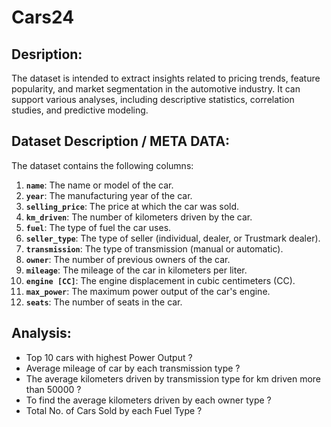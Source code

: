 # Cars24
## Desription:

The dataset is intended to extract insights related to pricing trends, feature popularity, and market segmentation in the automotive industry. It can support various analyses, including descriptive statistics, correlation studies, and predictive modeling.

## Dataset Description / META DATA:
The dataset contains the following columns:

1. **`name`**: The name or model of the car.
2. **`year`**: The manufacturing year of the car.
3. **`selling_price`**: The price at which the car was sold.
4. **`km_driven`**: The number of kilometers driven by the car.
5. **`fuel`**: The type of fuel the car uses.
6. **`seller_type`**: The type of seller (individual, dealer, or Trustmark dealer).
7. **`transmission`**: The type of transmission (manual or automatic).
8. **`owner`**: The number of previous owners of the car.
9. **`mileage`**: The mileage of the car in kilometers per liter.
10. **`engine [CC]`**: The engine displacement in cubic centimeters (CC).
11. **`max_power`**: The maximum power output of the car's engine.
12. **`seats`**: The number of seats in the car.

## Analysis:
- Top 10 cars with highest Power Output ?
- Average mileage of car by each transmission type ?
- The average kilometers driven by transmission type for km driven more than 50000 ?
- To find the average kilometers driven by each owner type ?
- Total No. of Cars Sold by each Fuel Type ?







